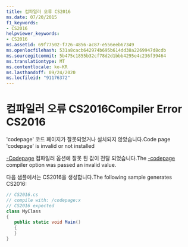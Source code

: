 ```yaml
---
title: 컴파일러 오류 CS2016
ms.date: 07/20/2015
f1_keywords:
- CS2016
helpviewer_keywords:
- CS2016
ms.assetid: 69f77502-f726-4856-ac87-e556eeb67349
ms.openlocfilehash: 531a8cacb642974b695b614dd38a2269947d8cdb
ms.sourcegitcommit: 5b475c1855b32cf78d2d1bbb4295e4c236f39464
ms.translationtype: MT
ms.contentlocale: ko-KR
ms.lasthandoff: 09/24/2020
ms.locfileid: "91176372"
---
```

# <a name="compiler-error-cs2016"></a><span data-ttu-id="c6b6a-102">컴파일러 오류 CS2016</span><span class="sxs-lookup"><span data-stu-id="c6b6a-102">Compiler Error CS2016</span></span>

<span data-ttu-id="c6b6a-103">'codepage' 코드 페이지가 잘못되었거나 설치되지 않았습니다.</span><span class="sxs-lookup"><span data-stu-id="c6b6a-103">Code page 'codepage' is invalid or not installed</span></span>  
  
 <span data-ttu-id="c6b6a-104">[-Codepage](../language-reference/compiler-options/codepage-compiler-option.md) 컴파일러 옵션에 잘못 된 값이 전달 되었습니다.</span><span class="sxs-lookup"><span data-stu-id="c6b6a-104">The [-codepage](../language-reference/compiler-options/codepage-compiler-option.md) compiler option was passed an invalid value.</span></span>  
  
 <span data-ttu-id="c6b6a-105">다음 샘플에서는 CS2016을 생성합니다.</span><span class="sxs-lookup"><span data-stu-id="c6b6a-105">The following sample generates CS2016:</span></span>  
  
```csharp  
// CS2016.cs  
// compile with: /codepage:x  
// CS2016 expected  
class MyClass  
{  
   public static void Main()  
   {  
   }  
}  
```
